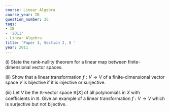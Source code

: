 ```yaml
---
course: Linear Algebra
course_year: IB
question_number: 36
tags:
- IB
- '2011'
- Linear Algebra
title: 'Paper 1, Section I, G '
year: 2011
---
```




(i) State the rank-nullity theorem for a linear map between finite-dimensional vector spaces.

(ii) Show that a linear transformation $f: V \rightarrow V$ of a finite-dimensional vector space $V$ is bijective if it is injective or surjective.

(iii) Let $V$ be the $\mathbb{R}$-vector space $\mathbb{R}[X]$ of all polynomials in $X$ with coefficients in $\mathbb{R}$. Give an example of a linear transformation $f: V \rightarrow V$ which is surjective but not bijective.